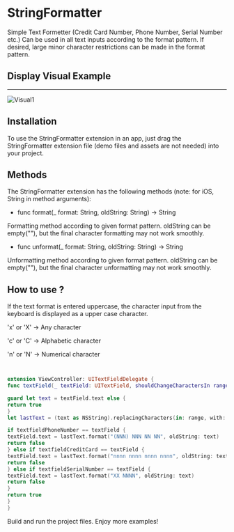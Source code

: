# StringFormatter

Simple Text Formetter (Credit Card Number, Phone Number, Serial Number etc.) Can be used in all text inputs according to the format pattern. If desired, large minor character restrictions can be made in the format pattern.

## Display Visual Example 

----
![Visual1](http://g.recordit.co/BAaWSNTpZK.gif)


Installation
--------------

To use the StringFormatter extension in an app, just drag the StringFormatter extension file (demo files and assets are not needed) into your project.


Methods
--------------

The StringFormatter extension has the following methods (note: for iOS, String in method arguments):

* func format(_ format: String, oldString: String) -> String

Formatting method according to given format pattern. oldString can be empty(""), but the final character formatting may not work smoothly.

* func unformat(_ format: String, oldString: String) -> String

Unformatting method according to given format pattern. oldString can be empty(""), but the final character unformatting may not work smoothly.


How to use ?
----------

If the text format is entered uppercase, the character input from the keyboard is displayed as a upper case character.

'x' or 'X' -> Any character

'c' or 'C' -> Alphabetic character

'n' or 'N' -> Numerical character


```Swift


extension ViewController: UITextFieldDelegate {
func textField(_ textField: UITextField, shouldChangeCharactersIn range: NSRange, replacementString string: String) -> Bool {

guard let text = textField.text else {
return true
}
let lastText = (text as NSString).replacingCharacters(in: range, with: string) as String

if textfieldPhoneNumber == textField {
textField.text = lastText.format("(NNN) NNN NN NN", oldString: text)
return false
} else if textfieldCreditCard == textField {
textField.text = lastText.format("nnnn nnnn nnnn nnnn", oldString: text)
return false
} else if textfieldSerialNumber == textField {
textField.text = lastText.format("XX NNNN", oldString: text)
return false
}
return true
}
}


```

Build and run the project files. Enjoy more examples!
